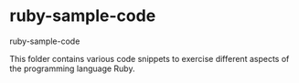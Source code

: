 ruby-sample-code
================

ruby-sample-code

This folder contains various code snippets to exercise different aspects of the programming language Ruby.
